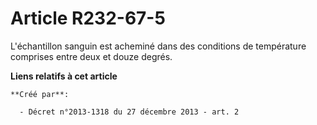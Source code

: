 # Article R232-67-5

L'échantillon sanguin est acheminé dans des conditions de température comprises entre deux et douze degrés.

**Liens relatifs à cet article**

	**Créé par**:

	  - Décret n°2013-1318 du 27 décembre 2013 - art. 2
